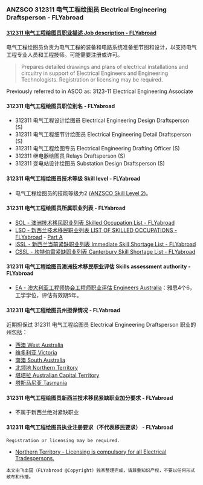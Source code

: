 ### ANZSCO 312311 电气工程绘图员 Electrical Engineering Draftsperson - FLYabroad ###

####  [312311 电气工程绘图员职业描述 Job description - FLYabroad](http://www.flyabroadvisa.com/anzsco/3123.html#312311)

电气工程绘图员负责为电气工程的装备和电路系统准备细节图和设计，以支持电气工程专业人员和工程技师。可能需要注册或许可。

> Prepares detailed drawings and plans of electrical installations and circuitry in support of Electrical Engineers and Engineering Technologists. Registration or licensing may be required.

Previously referred to in ASCO as:
3123-11 Electrical Engineering Associate

#### 312311 电气工程绘图员职位别名 - FLYabroad
 
- 312311 电气工程设计绘图员 Electrical Engineering Design Draftsperson (S)
- 312311 电气工程细节计绘图员 Electrical Engineering Detail Draftsperson (S)
- 312311 电气工程绘图专员 Electrical Engineering Drafting Officer (S)
- 312311 继电器绘图员 Relays Draftsperson (S)
- 312311 变电站设计绘图员 Substation Design Draftsperson (S)

#### 312311 电气工程绘图员技术等级 Skill level - FLYabroad

- 电气工程绘图员的技能等级为2 [(ANZSCO Skill Level 2)](http://www.flyabroadvisa.com/anzsco/)。

#### 312311 电气工程绘图员所属职业列表 - FLYabroad

- [SOL - 澳洲技术移民职业列表 Skilled Occupation List - FLYabroad](http://www.flyabroadvisa.com/sol/)
- [LSO - 新西兰技术移民职业列表 LIST OF SKILLED OCCUPATIONS - FLYabroad](http://nz.flyabroadvisa.com/lso/) - [Part A](parta)
- [ISSL - 新西兰当前紧缺职业列表 Immediate Skill Shortage List - FLYabroad](http://nz.flyabroadvisa.com/work-residence/issl.html)
- [CSSL - 坎特伯雷紧缺职业列表 Canterbury Skill Shortage List - FLYabroad](http://nz.flyabroadvisa.com/work-residence/cssl.html)

#### 312311 电气工程绘图员澳洲技术移民职业评估 Skills assessment authority - FLYabroad

- [EA - 澳大利亚工程师协会工程师职业评估 Engineers Australia](http://www.flyabroadvisa.com/ass/ea.html)：雅思4个6，工学学位，评估有效期5年。

#### 312311 电气工程绘图员州担保情况 - FLYabroad

近期担保过 312311 电气工程绘图员 Electrical Engineering Draftsperson 职业的州包括：

- [西澳 West Australia](http://www.flyabroadvisa.com/zdb/wa.html)
- [维多利亚 Victoria](http://www.flyabroadvisa.com/zdb/vic.html)
- [南澳 South Australia](http://www.flyabroadvisa.com/zdb/sa.html)
- [北领地 Northern Territory](http://www.flyabroadvisa.com/zdb/nt.html)
- [堪培拉 Australian Capital Territory](http://www.flyabroadvisa.com/zdb/act.html)
- [塔斯马尼亚 Tasmania](http://www.flyabroadvisa.com/zdb/tas.html)

#### 312311 电气工程绘图员新西兰技术移民紧缺职业加分要求 - FLYabroad

- 不属于新西兰绝对紧缺职业

#### 312311 电气工程绘图员执业注册要求（不代表移民要求） - FLYabroad

    Registration or licensing may be required.

- [Northern Territory - Licensing is compulsory for all Electrical Tradespersons.](http://www.electricallicensing.nt.gov.au/)

`本文由飞出国（FLYabroad @Copyright）独家整理完成，请尊重知识产权，不要以任何形式散布和传播。`
